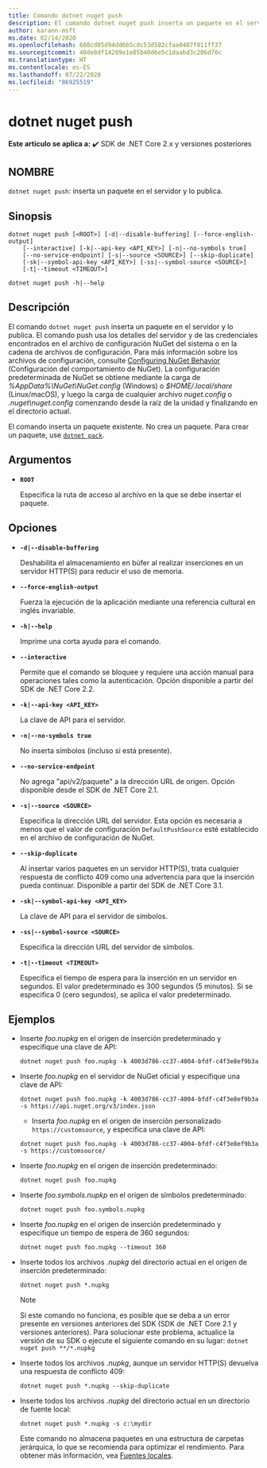 ```yaml
---
title: Comando dotnet nuget push
description: El comando dotnet nuget push inserta un paquete en el servidor y lo publica.
author: karann-msft
ms.date: 02/14/2020
ms.openlocfilehash: 608cd05d94dd6b5cdc53d582cfaa0407f011ff37
ms.sourcegitcommit: 40de8df14289e1e05b40d6e5c1daabd3c286d70c
ms.translationtype: HT
ms.contentlocale: es-ES
ms.lasthandoff: 07/22/2020
ms.locfileid: "86925519"
---
```

# <a name="dotnet-nuget-push"></a>dotnet nuget push

**Este artículo se aplica a:** ✔️ SDK de .NET Core 2.x y versiones posteriores

## <a name="name"></a>NOMBRE

`dotnet nuget push`: inserta un paquete en el servidor y lo publica.

## <a name="synopsis"></a>Sinopsis

```dotnetcli
dotnet nuget push [<ROOT>] [-d|--disable-buffering] [--force-english-output]
    [--interactive] [-k|--api-key <API_KEY>] [-n|--no-symbols true]
    [--no-service-endpoint] [-s|--source <SOURCE>] [--skip-duplicate]
    [-sk|--symbol-api-key <API_KEY>] [-ss|--symbol-source <SOURCE>]
    [-t|--timeout <TIMEOUT>]

dotnet nuget push -h|--help
```

## <a name="description"></a>Descripción

El comando `dotnet nuget push` inserta un paquete en el servidor y lo publica. El comando push usa los detalles del servidor y de las credenciales encontrados en el archivo de configuración NuGet del sistema o en la cadena de archivos de configuración. Para más información sobre los archivos de configuración, consulte [Configuring NuGet Behavior](/nuget/consume-packages/configuring-nuget-behavior) (Configuración del comportamiento de NuGet). La configuración predeterminada de NuGet se obtiene mediante la carga de *%AppData%\NuGet\NuGet.config* (Windows) o *$HOME/.local/share* (Linux/macOS), y luego la carga de cualquier archivo *nuget.config* o *.nuget\nuget.config* comenzando desde la raíz de la unidad y finalizando en el directorio actual.

El comando inserta un paquete existente. No crea un paquete. Para crear un paquete, use [`dotnet pack`](dotnet-pack.md).

## <a name="arguments"></a>Argumentos

- **`ROOT`**

  Especifica la ruta de acceso al archivo en la que se debe insertar el paquete.

## <a name="options"></a>Opciones

- **`-d|--disable-buffering`**

  Deshabilita el almacenamiento en búfer al realizar inserciones en un servidor HTTP(S) para reducir el uso de memoria.

- **`--force-english-output`**

  Fuerza la ejecución de la aplicación mediante una referencia cultural en inglés invariable.

- **`-h|--help`**

  Imprime una corta ayuda para el comando.

- **`--interactive`**

  Permite que el comando se bloquee y requiere una acción manual para operaciones tales como la autenticación. Opción disponible a partir del SDK de .NET Core 2.2.

- **`-k|--api-key <API_KEY>`**

  La clave de API para el servidor.

- **`-n|--no-symbols true`**

  No inserta símbolos (incluso si está presente).

- **`--no-service-endpoint`**

  No agrega "api/v2/paquete" a la dirección URL de origen. Opción disponible desde el SDK de .NET Core 2.1.

- **`-s|--source <SOURCE>`**

  Especifica la dirección URL del servidor. Esta opción es necesaria a menos que el valor de configuración `DefaultPushSource` esté establecido en el archivo de configuración de NuGet.

- **`--skip-duplicate`**

  Al insertar varios paquetes en un servidor HTTP(S), trata cualquier respuesta de conflicto 409 como una advertencia para que la inserción pueda continuar. Disponible a partir del SDK de .NET Core 3.1.

- **`-sk|--symbol-api-key <API_KEY>`**

  La clave de API para el servidor de símbolos.

- **`-ss|--symbol-source <SOURCE>`**

  Especifica la dirección URL del servidor de símbolos.

- **`-t|--timeout <TIMEOUT>`**

  Especifica el tiempo de espera para la inserción en un servidor en segundos. El valor predeterminado es 300 segundos (5 minutos). Si se especifica 0 (cero segundos), se aplica el valor predeterminado.

## <a name="examples"></a>Ejemplos

- Inserte *foo.nupkg* en el origen de inserción predeterminado y especifique una clave de API:

  ```dotnetcli
  dotnet nuget push foo.nupkg -k 4003d786-cc37-4004-bfdf-c4f3e8ef9b3a
  ```

- Inserte *foo.nupkg* en el servidor de NuGet oficial y especifique una clave de API:

  ```dotnetcli
  dotnet nuget push foo.nupkg -k 4003d786-cc37-4004-bfdf-c4f3e8ef9b3a -s https://api.nuget.org/v3/index.json
  ```
  
  * Inserta *foo.nupkg* en el origen de inserción personalizado `https://customsource`, y especifica una clave de API:

  ```dotnetcli
  dotnet nuget push foo.nupkg -k 4003d786-cc37-4004-bfdf-c4f3e8ef9b3a -s https://customsource/
  ```

- Inserte *foo.nupkg* en el origen de inserción predeterminado:

  ```dotnetcli
  dotnet nuget push foo.nupkg
  ```

- Inserte *foo.symbols.nupkp* en el origen de símbolos predeterminado:

  ```dotnetcli
  dotnet nuget push foo.symbols.nupkg
  ```

- Inserte *foo.nupkg* en el origen de inserción predeterminado y especifique un tiempo de espera de 360 segundos:

  ```dotnetcli
  dotnet nuget push foo.nupkg --timeout 360
  ```

- Inserte todos los archivos *.nupkg*  del directorio actual en el origen de inserción predeterminado:

  ```dotnetcli
  dotnet nuget push *.nupkg
  ```

  > [!NOTE]
  > Si este comando no funciona, es posible que se deba a un error presente en versiones anteriores del SDK (SDK de .NET Core 2.1 y versiones anteriores).
  > Para solucionar este problema, actualice la versión de su SDK o ejecute el siguiente comando en su lugar: `dotnet nuget push **/*.nupkg`

- Inserte todos los archivos *.nupkg*, aunque un servidor HTTP(S) devuelva una respuesta de conflicto 409:

  ```dotnetcli
  dotnet nuget push *.nupkg --skip-duplicate
  ```

- Inserte todos los archivos *.nupkg*  del directorio actual en un directorio de fuente local:

  ```dotnetcli
  dotnet nuget push *.nupkg -s c:\mydir
  ```

  Este comando no almacena paquetes en una estructura de carpetas jerárquica, lo que se recomienda para optimizar el rendimiento. Para obtener más información, vea [Fuentes locales](/nuget/hosting-packages/local-feeds).  
